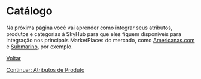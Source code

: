 # Catálogo

Na próxima página você vai aprender como integrar seus atributos, produtos e categorias á SkyHub para que eles fiquem disponíveis para integração nos principais MarketPlaces do mercado, como [Americanas.com](https://www.americanas.com.br) e [Submarino](https://www.submarino.com.br), por exemplo.

[Voltar](../../../README.md)

[Continuar: Atributos de Produto](catalog/ATTRIBUTES.md)
